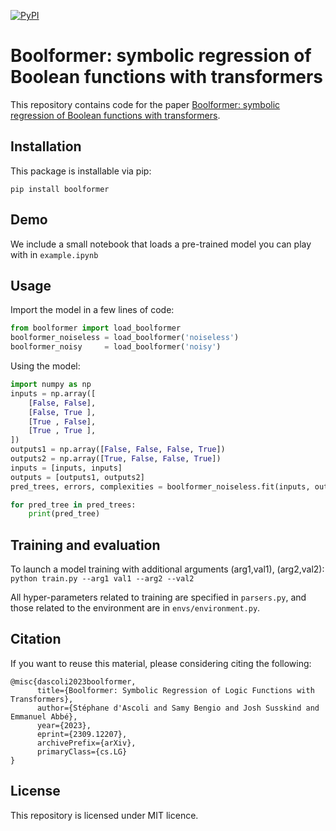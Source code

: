 [![PyPI](https://img.shields.io/pypi/v/boolformer.svg)](
https://pypi.org/project/boolformer/)
# Boolformer: symbolic regression of Boolean functions with transformers

This repository contains code for the paper [Boolformer: symbolic regression of Boolean functions with transformers](https://arxiv.org/pdf/2309.12207.pdf).

## Installation
This package is installable via pip:

```pip install boolformer```

## Demo

We include a small notebook that loads a pre-trained model you can play with in ```example.ipynb```

## Usage

Import the model in a few lines of code:
```python 
from boolformer import load_boolformer
boolformer_noiseless = load_boolformer('noiseless')
boolformer_noisy     = load_boolformer('noisy')
```

Using the model:
```python
import numpy as np
inputs = np.array([  
    [False, False],
    [False, True ],
    [True , False],
    [True , True ],
])
outputs1 = np.array([False, False, False, True])
outputs2 = np.array([True, False, False, True])
inputs = [inputs, inputs]
outputs = [outputs1, outputs2]
pred_trees, errors, complexities = boolformer_noiseless.fit(inputs, outputs, verbose=False, beam_size=10, beam_type="search")

for pred_tree in pred_trees:
    print(pred_tree)
```


## Training and evaluation

To launch a model training with additional arguments (arg1,val1), (arg2,val2):
```python train.py --arg1 val1 --arg2 --val2```

All hyper-parameters related to training are specified in ```parsers.py```, and those related to the environment are in ```envs/environment.py```.

## Citation

If you want to reuse this material, please considering citing the following:
```
@misc{dascoli2023boolformer,
      title={Boolformer: Symbolic Regression of Logic Functions with Transformers}, 
      author={Stéphane d'Ascoli and Samy Bengio and Josh Susskind and Emmanuel Abbé},
      year={2023},
      eprint={2309.12207},
      archivePrefix={arXiv},
      primaryClass={cs.LG}
}
```

## License

This repository is licensed under MIT licence.
